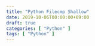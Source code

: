 ```yaml
---
title: "Python Filecmp Shallow"
date: 2019-10-06T00:00:00+09:00
draft: true
categories: [ "Python" ]
tags: [ "Python" ]
---
```


